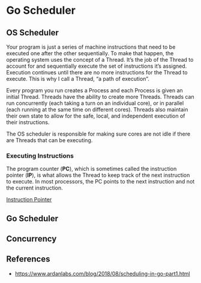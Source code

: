 # Go Scheduler

## OS Scheduler

Your program is just a series of machine instructions that need to be executed one after the other sequentially. To make that happen, the operating system uses the concept of a Thread. It’s the job of the Thread to account for and sequentially execute the set of instructions it’s assigned. Execution continues until there are no more instructions for the Thread to execute. This is why I call a Thread, “a path of execution”.

Every program you run creates a Process and each Process is given an initial Thread. Threads have the ability to create more Threads. Threads can run concurrently (each taking a turn on an individual core), or in parallel (each running at the same time on different cores). Threads also maintain their own state to allow for the safe, local, and independent execution of their instructions.

The OS scheduler is responsible for making sure cores are not idle if there are Threads that can be executing.

### Executing Instructions

The program counter (**PC**), which is sometimes called the instruction pointer (**IP**), is what allows the Thread to keep track of the next instruction to execute. In most processors, the PC points to the next instruction and not the current instruction.

[Instruction Pointer](https://github.com/luexu/Note/blob/master/_asset/web/go-schduler-instruction-pointer.jpg?raw=true)


## Go Scheduler

## Concurrency

## References

* https://www.ardanlabs.com/blog/2018/08/scheduling-in-go-part1.html